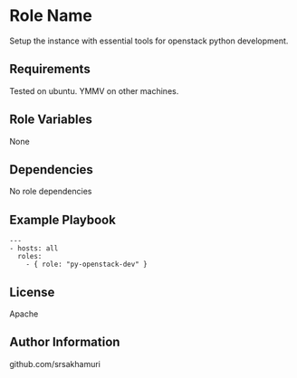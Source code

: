 Role Name
========

Setup the instance with essential tools for openstack python development.

Requirements
------------

Tested on ubuntu. YMMV on other machines.

Role Variables
--------------

None

Dependencies
------------

No role dependencies

Example Playbook
-------------------------
    ---
    - hosts: all
      roles:
        - { role: "py-openstack-dev" }

License
-------

Apache

Author Information
------------------

github.com/srsakhamuri
